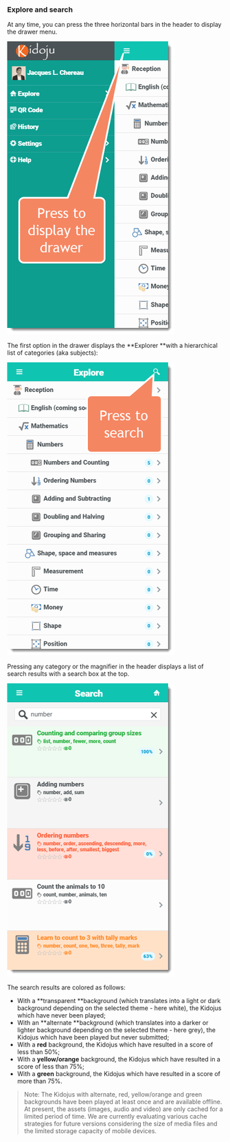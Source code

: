 ### Explore and search

At any time, you can press the three horizontal bars in the header to display the drawer menu.

![](/assets/Mobile_Explore_And_Search_01.png)

The first option in the drawer displays the **Explorer **with a hierarchical list of categories \(aka subjects\):

![](/assets/Mobile_Explore_And_Search_02.png)

Pressing any category or the magnifier in the header displays a list of search results with a search box at the top.

![](/assets/Mobile_Explore_And_Search_03.png)

The search results are colored as follows:

* With a **transparent **background \(which translates into a light or dark background depending on the selected theme - here white\), the Kidojus which have never been played;
* With an **alternate **background \(which translates into a darker or lighter background depending on the selected theme - here grey\), the Kidojus which have been played but never submitted;
* With a **red** background, the Kidojus which have resulted in a score of less than 50%;
* With a **yellow/orange** background, the Kidojus which have resulted in a score of less than 75%;
* With a **green** background, the Kidojus which have resulted in a score of more than 75%.

> Note: The Kidojus with alternate, red, yellow/orange and green backgrounds have been played at least once and are available offline. At present, the assets \(images, audio and video\) are only cached for a limited period of time. We are currently evaluating various cache strategies for future versions considering the size of media files and the limited storage capacity of mobile devices.



